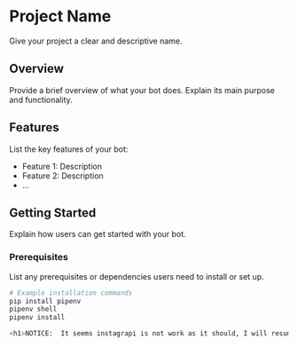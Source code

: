 # Project Name

Give your project a clear and descriptive name.

## Overview

Provide a brief overview of what your bot does. Explain its main purpose and functionality.

## Features

List the key features of your bot:

- Feature 1: Description
- Feature 2: Description
- ...

## Getting Started

Explain how users can get started with your bot.

### Prerequisites

List any prerequisites or dependencies users need to install or set up.

```bash
# Example installation commands
pip install pipenv
pipenv shell 
pipenv install 

<h1>NOTICE:  It seems instagrapi is not work as it should, I will resume development once it is updated</h1>
